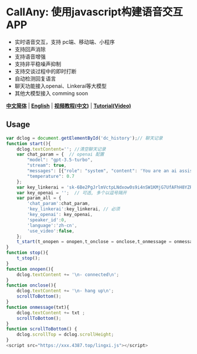 # CallAny: 使用javascript构建语音交互APP
- 实时语音交互，支持 pc端、移动端、小程序
- 支持回声消除
- 支持语音增强
- 支持非平稳噪声抑制
- 支持交谈过程中的即时打断
- 自动检测回复语言
- 聊天功能接入openai、Linkerai等大模型
- 其他大模型接入 comming soon


[**中文简体**](https://github.com/linkerai/CallAny/blob/master/README_zh.md)
| [**English**](https://github.com/linkerai/CallAny/blob/master/README.md)
| [**视频教程(中文)**](https://github.com/linkerai/CallAny/blob/master/README.md)
| [**Tutorial(Video)**](https://github.com/linkerai/CallAny/blob/master/README.md)
## Usage
```javascript
var dclog = document.getElementById('dc_history');// 聊天记录
function start(){
    dclog.textContent=''; //清空聊天记录
    var chat_param = {  // openai 配置
        "model": "gpt-3.5-turbo",
        "stream": true,
        "messages": [{"role": "system", "content": 'You are an ai assistant'}],
        "temperature": 0.7
    };
    var key_linkerai = 'sk-6Be2PgJrlmVctpLNdxow0s9i4nSW1KMjG7UfAFhH8YZRX5vu';//多个以逗号隔开
    var key_openai = '';  // 可选, 多个以逗号隔开
    var param_all = {
        'chat_param':chat_param,
        'key_linkerai':key_linkerai, // 必须
        'key_openai': key_openai, 
        'speaker_id':0, 
        'language':'zh-cn',
        'use_video':false,
    };
    t_start(t_onopen = onopen,t_onclose = onclose,t_onmessage = onmessage, param_all = param_all); 
}
function stop(){
    t_stop();
}
function onopen(){
    dclog.textContent += '\n- connected\n';
}
function onclose(){
    dclog.textContent += '\n- hang up\n';
    scrollToBottom();
}
function onmessage(txt){
    dclog.textContent += txt ;
    scrollToBottom();
}
function scrollToBottom() {
    dclog.scrollTop = dclog.scrollHeight;
}
<script src="https://xxx.4387.top/lingxi.js"></script>
```

